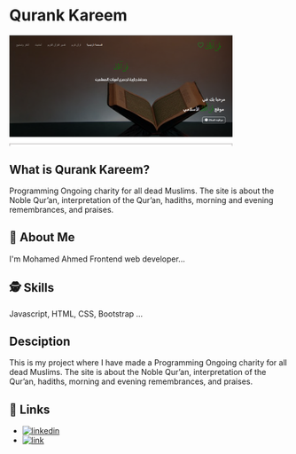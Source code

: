 # Qurank Kareem

<img align="center" width="80%" src="https://github.com/Mohamed20a/My-Portfolio/blob/main/assets/img/portfolio/quran.png">

## What is Qurank Kareem?
 Programming Ongoing charity for all dead Muslims.
 The site is about the Noble Qur’an, interpretation of the Qur’an, hadiths, morning and evening remembrances, and praises.

## 🚀 About Me
I'm Mohamed Ahmed Frontend web developer...

  
## 🕵️‍ Skills
Javascript, HTML, CSS, Bootstrap ...

## Desciption
This is my project where I have made a Programming Ongoing charity for all dead Muslims.
 The site is about the Noble Qur’an, interpretation of the Qur’an, hadiths, morning and evening remembrances, and praises.

## 🔗 Links

- [![linkedin](https://img.shields.io/badge/linkedin-0A66C2?style=for-the-badge&logo=linkedin&logoColor=white)](https://www.linkedin.com/in/mohamed-ahmed-bb358b239/)
- [![link](https://img.shields.io/badge/link-green?style=for-the-badge&logo=link&logoColor=black)](https://qurank-kareem.netlify.app)
